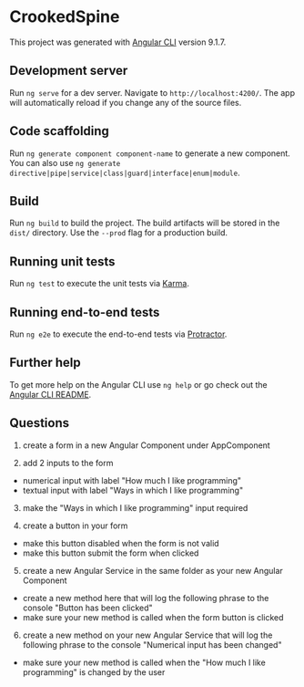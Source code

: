 # CrookedSpine

This project was generated with [Angular CLI](https://github.com/angular/angular-cli) version 9.1.7.

## Development server

Run `ng serve` for a dev server. Navigate to `http://localhost:4200/`. The app will automatically reload if you change any of the source files.

## Code scaffolding

Run `ng generate component component-name` to generate a new component. You can also use `ng generate directive|pipe|service|class|guard|interface|enum|module`.

## Build

Run `ng build` to build the project. The build artifacts will be stored in the `dist/` directory. Use the `--prod` flag for a production build.

## Running unit tests

Run `ng test` to execute the unit tests via [Karma](https://karma-runner.github.io).

## Running end-to-end tests

Run `ng e2e` to execute the end-to-end tests via [Protractor](http://www.protractortest.org/).

## Further help

To get more help on the Angular CLI use `ng help` or go check out the [Angular CLI README](https://github.com/angular/angular-cli/blob/master/README.md).

## Questions

1. create a form in a new Angular Component under AppComponent

2. add 2 inputs to the form

- numerical input with label "How much I like programming"
- textual input with label "Ways in which I like programming"

3. make the "Ways in which I like programming" input required

4. create a button in your form

- make this button disabled when the form is not valid
- make this button submit the form when clicked

5. create a new Angular Service in the same folder as your new Angular Component

- create a new method here that will log the following phrase to the console "Button has been clicked"
- make sure your new method is called when the form button is clicked

6. create a new method on your new Angular Service that will log the following phrase to the console "Numerical input has been changed"

- make sure your new method is called when the "How much I like programming" is changed by the user
